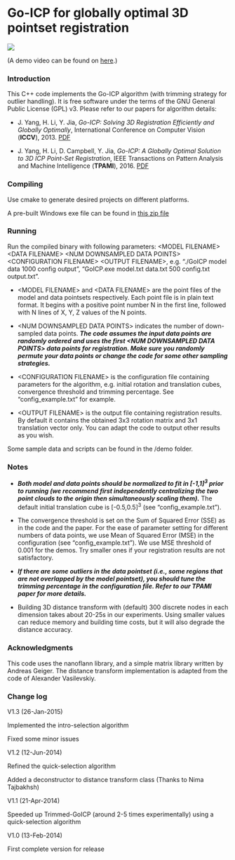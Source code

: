 # Go-ICP for globally optimal 3D pointset registration


<img src="https://raw.githubusercontent.com/yangjiaolong/Go-ICP/master/bunny.png" style="max-width:100%;"/>

(A demo video can be found on [here](http://jlyang.org/go-icp/).)

### Introduction

This C++ code implements the Go-ICP algorithm (with trimming strategy for outlier handling). It is free software under the terms of the GNU General Public License (GPL) v3. Please refer to our papers for algorithm details:

* J. Yang, H. Li, Y. Jia, *Go-ICP: Solving 3D Registration Efficiently and
Globally Optimally*, International Conference on Computer Vision (__ICCV__), 2013. [PDF](http://jlyang.org/iccv13_go-icp.pdf)

* J. Yang, H. Li, D. Campbell, Y. Jia, *Go-ICP: A Globally Optimal Solution to 3D ICP Point-Set Registration*, IEEE Transactions on Pattern Analysis and Machine Intelligence (__TPAMI__), 2016. [PDF](http://jlyang.org/tpami16_go-icp_preprint.pdf)


### Compiling

Use cmake to generate desired projects on different platforms.

A pre-built Windows exe file can be found in [this zip file](http://jlyang.org/go-icp/Go-ICP_V1.3.zip)

### Running

Run the compiled binary with following parameters: \<MODEL FILENAME\> \<DATA FILENAME\> \<NUM DOWNSAMPLED DATA POINTS\> \<CONFIGURATION FILENAME\> \<OUTPUT FILENAME\>, e.g. “./GoICP model data 1000 config output”, “GoICP.exe model.txt data.txt
500 config.txt output.txt”.

* \<MODEL FILENAME\> and \<DATA FILENAME\> are the point files of the model and data pointsets respectively. Each point file is in plain text format. It begins with a positive point number N in the first line, followed with N lines of X, Y, Z values of the N points.

* \<NUM DOWNSAMPLED DATA POINTS\> indicates the number of down-sampled data points. ___The code assumes the input data points are randomly ordered and uses the first \<NUM DOWNSAMPLED DATA POINTS\> data points for registration. Make sure you randomly permute your data points or change the code for some other sampling strategies.___

* \<CONFIGURATION FILENAME\> is the configuration file containing parameters for the algorithm, e.g. initial rotation and translation cubes, convergence threshold and trimming percentage. See “config_example.txt” for example.
  
* \<OUTPUT FILENAME\> is the output file containing registration results. By default it contains the obtained 3x3 rotation matrix and 3x1 translation vector only. You can adapt the code to output other results as you wish.

Some sample data and scripts can be found in the /demo folder. 

### Notes

* ___Both model and data points should be normalized to fit in \[-1,1\]<sup>3</sup> prior to running (we recommend first independently centralizing the two point clouds to the origin then simultaneously scaling them).___ The default initial translation cube is \[-0.5,0.5\]<sup>3</sup> (see “config_example.txt”).

* The convergence threshold is set on the Sum of Squared Error (SSE) as in the code and the paper. For the ease of parameter setting for different numbers of data points, we use Mean of Squared Error (MSE) in the configuration (see “config_example.txt”). We use MSE threshold of 0.001 for the demos. Try smaller ones if your registration results are not satisfactory.

* ___If there are some outliers in the data pointset (i.e., some regions that are not overlapped by the model pointset), you should tune the trimming percentage in the configuration file. Refer to our TPAMI paper for more details.___

* Building 3D distance transform with (default) 300 discrete nodes in each dimension takes about 20-25s in our experiments. Using smaller values can reduce memory and building time costs, but it will also degrade the distance accuracy.

### Acknowledgments

This code uses the nanoflann library, and a simple matrix library written by Andreas Geiger. The distance transform implementation is adapted from the code of Alexander Vasilevskiy.


### Change log
V1.3 (26-Jan-2015)

Implemented the intro-selection algorithm

Fixed some minor issues


V1.2 (12-Jun-2014)

Refined the quick-selection algorithm

Added a deconstructor to distance transform class (Thanks to Nima Tajbakhsh)


V1.1 (21-Apr-2014)

Speeded up Trimmed-GoICP (around 2-5 times experimentally) using a quick-selection algorithm


V1.0 (13-Feb-2014)

First complete version for release


